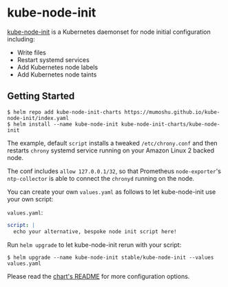 # kube-node-init

[kube-node-init](https://github.com/mumoshu/kube-node-init) is a Kubernetes daemonset for node initial configuration including:

- Write files
- Restart systemd services
- Add Kubernetes node labels
- Add Kubernetes node taints

## Getting Started

```console
$ helm repo add kube-node-init-charts https://mumoshu.github.io/kube-node-init/index.yaml
$ helm install --name kube-node-init kube-node-init-charts/kube-node-init
```

The example, default `script` installs a tweaked `/etc/chrony.conf` and then restarts `chrony` systemd service running on your Amazon Linux 2 backed node.

The conf includes `allow 127.0.0.1/32`, so that Prometheus `node-exporter`'s `ntp-collector` is able to connect the `chronyd` running on the node.

You can create your own `values.yaml` as follows to let kube-node-init use your own script:

`values.yaml`:

```yaml
script: |
  echo your alternative, bespoke node init script here!
```

Run `helm upgrade` to let kube-node-init rerun with your script:

```console
$ helm upgrade --name kube-node-init stable/kube-node-init --values values.yaml
```

Please read the [chart's README](https://github.com/mumoshu/kube-node-init/tree/master/charts/kube-node-init#configuration) for more configuration options.
